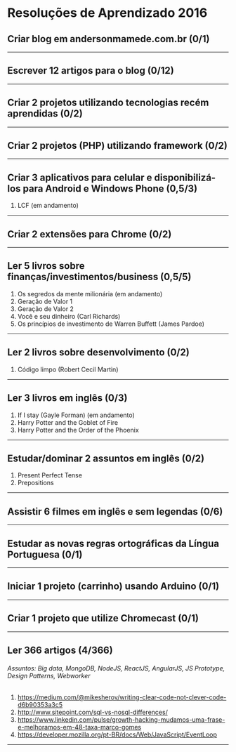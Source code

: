 # Resoluções de Aprendizado 2016


## Criar blog em andersonmamede.com.br (0/1)

-------------------


## Escrever 12 artigos para o blog (0/12)

-------------------


## Criar 2 projetos utilizando tecnologias recém aprendidas (0/2)

-------------------


## Criar 2 projetos (PHP) utilizando framework (0/2)

-------------------


## Criar 3 aplicativos para celular e disponibilizá-los para Android e Windows Phone (0,5/3)

1. LCF (em andamento)

-------------------


## Criar 2 extensões para Chrome (0/2)

-------------------


## Ler 5 livros sobre finanças/investimentos/business (0,5/5)
1. Os segredos da mente milionária (em andamento)<br />
2. Geração de Valor 1<br />
3. Geração de Valor 2<br />
4. Você e seu dinheiro (Carl Richards)<br />
5. Os princípios de investimento de Warren Buffett (James Pardoe)

-------------------


## Ler 2 livros sobre desenvolvimento (0/2)
1. Código limpo (Robert Cecil Martin)

-------------------


## Ler 3 livros em inglês (0/3)
1. If I stay (Gayle Forman) (em andamento)<br />
2. Harry Potter and the Goblet of Fire<br />
3. Harry Potter and the Order of the Phoenix

-------------------


## Estudar/dominar 2 assuntos em inglês (0/2)
1. Present Perfect Tense<br />
2. Prepositions

-------------------


## Assistir 6 filmes em inglês e sem legendas (0/6)

-------------------


## Estudar as novas regras ortográficas da Língua Portuguesa (0/1)

-------------------


## Iniciar 1 projeto (carrinho) usando Arduino (0/1)

-------------------


## Criar 1 projeto que utilize Chromecast (0/1)

-------------------


## Ler 366 artigos (4/366)
###### Assuntos: Big data, MongoDB, NodeJS, ReactJS, AngularJS, JS Prototype, Design Patterns, Webworker

1. https://medium.com/@mikesherov/writing-clear-code-not-clever-code-d6b90353a3c5
2. http://www.sitepoint.com/sql-vs-nosql-differences/
3. https://www.linkedin.com/pulse/growth-hacking-mudamos-uma-frase-e-melhoramos-em-48-taxa-marco-gomes
4. https://developer.mozilla.org/pt-BR/docs/Web/JavaScript/EventLoop

-------------------
